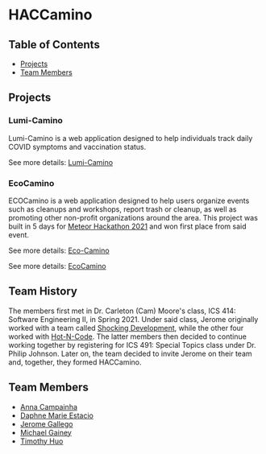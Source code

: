 # HACCamino
## Table of Contents
* [Projects](#projects)
* [Team Members](#team-members)

## Projects 
### Lumi-Camino
Lumi-Camino is a web application designed to help individuals track daily COVID symptoms and vaccination status.

See more details: [Lumi-Camino](/projects/lumi-camino.md)
### EcoCamino
ECOCamino is a web application designed to help users organize events such as cleanups and workshops, report trash or cleanup, as well as promoting other non-profit organizations around the area. This project was built in 5 days for [Meteor Hackathon 2021](https://impact.meteor.com/hackathon) and won first place from said event.

See more details: [Eco-Camino](/projects/lumi-camino.md)

See more details: [EcoCamino](https://github.com/HACC-Camino/eco-camino#readme)

## Team History
The members first met in Dr. Carleton (Cam) Moore's class, ICS 414: Software Engineering II, in Spring 2021. Under said class, Jerome originally worked with a team called [Shocking Development](https://shocking-development.github.io/), while the other four worked with  [Hot-N-Code](https://hot-n-code.github.io/). The latter members then decided to continue working together by registering for ICS 491: Special Topics class under Dr. Philip Johnson. Later on, the team decided to invite Jerome on their team and, together, they formed HACCamino.

## Team Members
- [Anna Campainha](https://github.com/annacampainha)
- [Daphne Marie Estacio](https://dmtapia.github.io)
- [Jerome Gallego](https://alohajerome.github.io)
- [Michael Gainey](https://github.com/micgainey)
- [Timothy Huo](https://github.com/timothyhuo1)
